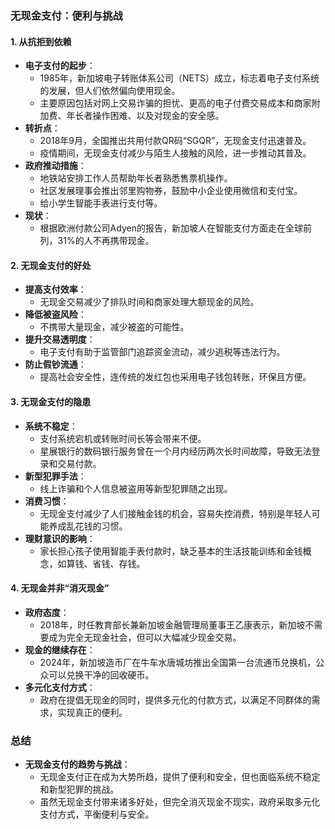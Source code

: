 ### 无现金支付：便利与挑战

#### 1. 从抗拒到依赖

- **电子支付的起步**：
  - 1985年，新加坡电子转账体系公司（NETS）成立，标志着电子支付系统的发展，但人们依然偏向使用现金。
  - 主要原因包括对网上交易诈骗的担忧、更高的电子付费交易成本和商家附加费、年长者操作困难、以及对现金的安全感。
- **转折点**：
  - 2018年9月，全国推出共用付款QR码“SGQR”，无现金支付迅速普及。
  - 疫情期间，无现金支付减少与陌生人接触的风险，进一步推动其普及。
- **政府推动措施**：
  - 地铁站安排工作人员帮助年长者熟悉售票机操作。
  - 社区发展理事会推出邻里购物券，鼓励中小企业使用微信和支付宝。
  - 给小学生智能手表进行支付等。
- **现状**：
  - 根据欧洲付款公司Adyen的报告，新加坡人在智能支付方面走在全球前列，31%的人不再携带现金。

#### 2. 无现金支付的好处

- **提高支付效率**：
  - 无现金交易减少了排队时间和商家处理大额现金的风险。
- **降低被盗风险**：
  - 不携带大量现金，减少被盗的可能性。
- **提升交易透明度**：
  - 电子支付有助于监管部门追踪资金流动，减少逃税等违法行为。
- **防止假钞流通**：
  - 提高社会安全性，连传统的发红包也采用电子钱包转账，环保且方便。

#### 3. 无现金支付的隐患

- **系统不稳定**：
  - 支付系统宕机或转账时间长等会带来不便。
  - 星展银行的数码银行服务曾在一个月内经历两次长时间故障，导致无法登录和交易付款。
- **新型犯罪手法**：
  - 线上诈骗和个人信息被盗用等新型犯罪随之出现。
- **消费习惯**：
  - 无现金支付减少了人们接触金钱的机会，容易失控消费，特别是年轻人可能养成乱花钱的习惯。
- **理财意识的影响**：
  - 家长担心孩子使用智能手表付款时，缺乏基本的生活技能训练和金钱概念，如算钱、省钱、存钱。

#### 4. 无现金并非“消灭现金”

- **政府态度**：
  - 2018年，时任教育部长兼新加坡金融管理局董事王乙康表示，新加坡不需要成为完全无现金社会，但可以大幅减少现金交易。
- **现金的继续存在**：
  - 2024年，新加坡造币厂在牛车水唐城坊推出全国第一台流通币兑换机，公众可以兑换干净的回收硬币。
- **多元化支付方式**：
  - 政府在提倡无现金的同时，提供多元化的付款方式，以满足不同群体的需求，实现真正的便利。

### 总结

- **无现金支付的趋势与挑战**：
  - 无现金支付正在成为大势所趋，提供了便利和安全，但也面临系统不稳定和新型犯罪的挑战。
  - 虽然无现金支付带来诸多好处，但完全消灭现金不现实，政府采取多元化支付方式，平衡便利与安全。
